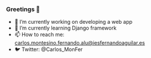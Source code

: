 ### Greetings 👋

- 🔭 I’m currently working on developing a web app
- 🌱 I’m currently learning Django framework
- 📫 How to reach me: carlos.montesino.fernando.alu@iesfernandoaguilar.es
- :bird: Twitter: @Carlos_MonFer

